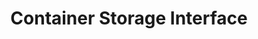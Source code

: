 ---
codehost: https://github.com/https://github.com/container-storage-interface
guide: https://github.com/container-storage-interface/artwork
logohandle: containerstorageinterface
sort: containerstorageinterface
title: Container Storage Interface
website: https://github.com/container-storage-interface
---